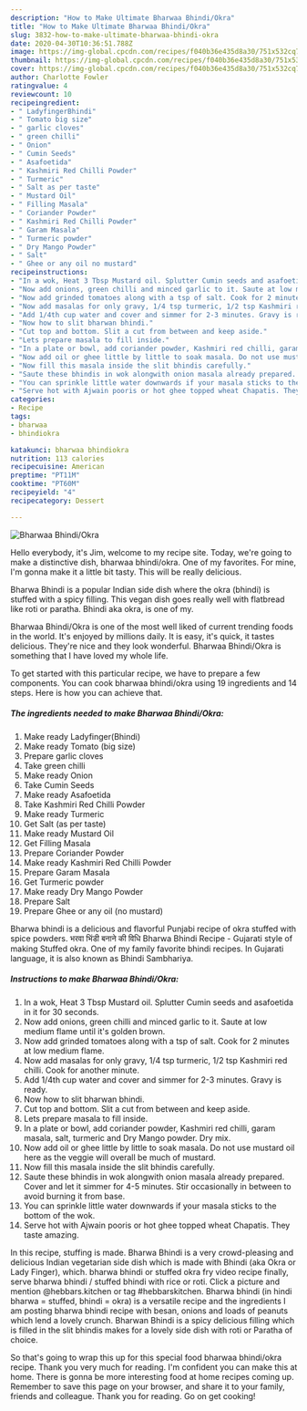 ```yaml
---
description: "How to Make Ultimate Bharwaa Bhindi/Okra"
title: "How to Make Ultimate Bharwaa Bhindi/Okra"
slug: 3832-how-to-make-ultimate-bharwaa-bhindi-okra
date: 2020-04-30T10:36:51.788Z
image: https://img-global.cpcdn.com/recipes/f040b36e435d8a30/751x532cq70/bharwaa-bhindiokra-recipe-main-photo.jpg
thumbnail: https://img-global.cpcdn.com/recipes/f040b36e435d8a30/751x532cq70/bharwaa-bhindiokra-recipe-main-photo.jpg
cover: https://img-global.cpcdn.com/recipes/f040b36e435d8a30/751x532cq70/bharwaa-bhindiokra-recipe-main-photo.jpg
author: Charlotte Fowler
ratingvalue: 4
reviewcount: 10
recipeingredient:
- " LadyfingerBhindi"
- " Tomato big size"
- " garlic cloves"
- " green chilli"
- " Onion"
- " Cumin Seeds"
- " Asafoetida"
- " Kashmiri Red Chilli Powder"
- " Turmeric"
- " Salt as per taste"
- " Mustard Oil"
- " Filling Masala"
- " Coriander Powder"
- " Kashmiri Red Chilli Powder"
- " Garam Masala"
- " Turmeric powder"
- " Dry Mango Powder"
- " Salt"
- " Ghee or any oil no mustard"
recipeinstructions:
- "In a wok, Heat 3 Tbsp Mustard oil. Splutter Cumin seeds and asafoetida in it for 30 seconds."
- "Now add onions, green chilli and minced garlic to it. Saute at low medium flame until it&#39;s golden brown."
- "Now add grinded tomatoes along with a tsp of salt. Cook for 2 minutes at low medium flame."
- "Now add masalas for only gravy, 1/4 tsp turmeric, 1/2 tsp Kashmiri red chilli. Cook for another minute."
- "Add 1/4th cup water and cover and simmer for 2-3 minutes. Gravy is ready."
- "Now how to slit bharwan bhindi."
- "Cut top and bottom. Slit a cut from between and keep aside."
- "Lets prepare masala to fill inside."
- "In a plate or bowl, add coriander powder, Kashmiri red chilli, garam masala, salt, turmeric and Dry Mango powder. Dry mix."
- "Now add oil or ghee little by little to soak masala. Do not use mustard oil here as the veggie will overall be much of mustard."
- "Now fill this masala inside the slit bhindis carefully."
- "Saute these bhindis in wok alongwith onion masala already prepared. Cover and let it simmer for 4-5 minutes. Stir occasionally in between to avoid burning it from base."
- "You can sprinkle little water downwards if your masala sticks to the bottom of the wok."
- "Serve hot with Ajwain pooris or hot ghee topped wheat Chapatis. They taste amazing."
categories:
- Recipe
tags:
- bharwaa
- bhindiokra

katakunci: bharwaa bhindiokra 
nutrition: 113 calories
recipecuisine: American
preptime: "PT11M"
cooktime: "PT60M"
recipeyield: "4"
recipecategory: Dessert

---
```



![Bharwaa Bhindi/Okra](https://img-global.cpcdn.com/recipes/f040b36e435d8a30/751x532cq70/bharwaa-bhindiokra-recipe-main-photo.jpg)

Hello everybody, it's Jim, welcome to my recipe site. Today, we're going to make a distinctive dish, bharwaa bhindi/okra. One of my favorites. For mine, I'm gonna make it a little bit tasty. This will be really delicious.

Bharwa Bhindi is a popular Indian side dish where the okra (bhindi) is stuffed with a spicy filling. This vegan dish goes really well with flatbread like roti or paratha. Bhindi aka okra, is one of my.

Bharwaa Bhindi/Okra is one of the most well liked of current trending foods in the world. It's enjoyed by millions daily. It is easy, it's quick, it tastes delicious. They're nice and they look wonderful. Bharwaa Bhindi/Okra is something that I have loved my whole life.


To get started with this particular recipe, we have to prepare a few components. You can cook bharwaa bhindi/okra using 19 ingredients and 14 steps. Here is how you can achieve that.

<!--inarticleads1-->

##### The ingredients needed to make Bharwaa Bhindi/Okra:

1. Make ready  Ladyfinger(Bhindi)
1. Make ready  Tomato (big size)
1. Prepare  garlic cloves
1. Take  green chilli
1. Make ready  Onion
1. Take  Cumin Seeds
1. Make ready  Asafoetida
1. Take  Kashmiri Red Chilli Powder
1. Make ready  Turmeric
1. Get  Salt (as per taste)
1. Make ready  Mustard Oil
1. Get  Filling Masala
1. Prepare  Coriander Powder
1. Make ready  Kashmiri Red Chilli Powder
1. Prepare  Garam Masala
1. Get  Turmeric powder
1. Make ready  Dry Mango Powder
1. Prepare  Salt
1. Prepare  Ghee or any oil (no mustard)


Bharwa bhindi is a delicious and flavorful Punjabi recipe of okra stuffed with spice powders. भरवा भिंडी बनाने की विधि Bharwa Bhindi Recipe - Gujarati style of making Stuffed okra. One of my family favorite bhindi recipes. In Gujarati language, it is also known as Bhindi Sambhariya. 

<!--inarticleads2-->

##### Instructions to make Bharwaa Bhindi/Okra:

1. In a wok, Heat 3 Tbsp Mustard oil. Splutter Cumin seeds and asafoetida in it for 30 seconds.
1. Now add onions, green chilli and minced garlic to it. Saute at low medium flame until it&#39;s golden brown.
1. Now add grinded tomatoes along with a tsp of salt. Cook for 2 minutes at low medium flame.
1. Now add masalas for only gravy, 1/4 tsp turmeric, 1/2 tsp Kashmiri red chilli. Cook for another minute.
1. Add 1/4th cup water and cover and simmer for 2-3 minutes. Gravy is ready.
1. Now how to slit bharwan bhindi.
1. Cut top and bottom. Slit a cut from between and keep aside.
1. Lets prepare masala to fill inside.
1. In a plate or bowl, add coriander powder, Kashmiri red chilli, garam masala, salt, turmeric and Dry Mango powder. Dry mix.
1. Now add oil or ghee little by little to soak masala. Do not use mustard oil here as the veggie will overall be much of mustard.
1. Now fill this masala inside the slit bhindis carefully.
1. Saute these bhindis in wok alongwith onion masala already prepared. Cover and let it simmer for 4-5 minutes. Stir occasionally in between to avoid burning it from base.
1. You can sprinkle little water downwards if your masala sticks to the bottom of the wok.
1. Serve hot with Ajwain pooris or hot ghee topped wheat Chapatis. They taste amazing.


In this recipe, stuffing is made. Bharwa Bhindi is a very crowd-pleasing and delicious Indian vegetarian side dish which is made with Bhindi (aka Okra or Lady Finger), which. bharwa bhindi or stuffed okra fry video recipe finally, serve bharwa bhindi / stuffed bhindi with rice or roti. Click a picture and mention @hebbars.kitchen or tag #hebbarskitchen. Bharwa bhindi (in hindi bharwa = stuffed, bhindi = okra) is a versatile recipe and the ingredients I am posting bharwa bhindi recipe with besan, onions and loads of peanuts which lend a lovely crunch. Bharwan Bhindi is a spicy delicious filling which is filled in the slit bhindis makes for a lovely side dish with roti or Paratha of choice. 

So that's going to wrap this up for this special food bharwaa bhindi/okra recipe. Thank you very much for reading. I'm confident you can make this at home. There is gonna be more interesting food at home recipes coming up. Remember to save this page on your browser, and share it to your family, friends and colleague. Thank you for reading. Go on get cooking!
